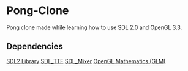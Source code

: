 # Pong-Clone
Pong clone made while learning how to use SDL 2.0 and OpenGL 3.3.

## Dependencies
[SDL2 Library](https://www.libsdl.org/)
[SDL_TTF](https://www.libsdl.org/projects/SDL_ttf/)
[SDL_Mixer](https://www.libsdl.org/projects/SDL_mixer/)
[OpenGL Mathematics (GLM)](https://glm.g-truc.net/0.9.9/index.html)
